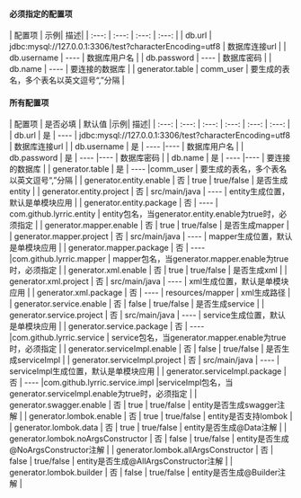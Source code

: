 
#### 必须指定的配置项
| 配置项 | 示例| 描述|
|  :---:  | :---: |  :---:  | :---: |
| db.url |  jdbc&#58;mysql://127.0.0.1:3306/test?characterEncoding=utf8 | 数据库连接url |
| db.username | ---- | 数据库用户名 |
| db.password | ---- | 数据库密码 |
| db.name | ---- | 要连接的数据库 |
| generator.table | comm_user | 要生成的表名，多个表名以英文逗号“,”分隔 |

#### 所有配置项
| 配置项 | 是否必填 | 默认值 |示例| 描述|
|  :---:  | :---: |  :---:  | :---: | :---: | :---: |
| db.url | 是 | ---- |  jdbc&#58;mysql://127.0.0.1:3306/test?characterEncoding=utf8 | 数据库连接url |
| db.username | 是 | ---- |---- | 数据库用户名 |
| db.password | 是 | ---- |---- | 数据库密码 |
| db.name | 是 | ---- |---- | 要连接的数据库 |
| generator.table | 是 | ---- |comm_user | 要生成的表名，多个表名以英文逗号“,”分隔 |
| generator.entity.enable | 否 | true | true/false | 是否生成entity |
| generator.entity.project | 否 | src/main/java | ---- | entity生成位置，默认是单模块应用 |
| generator.entity.package | 否 | ---- | com.github.lyrric.entity | entity包名，当generator.entity.enable为true时，必须指定 |
| generator.mapper.enable | 否 | true | true/false | 是否生成mapper |
| generator.mapper.project | 否 | src/main/java | ---- | mapper生成位置，默认是单模块应用 |
| generator.mapper.package | 否 | ---- |com.github.lyrric.mapper | mapper包名，当generator.mapper.enable为true时，必须指定 |
| generator.xml.enable | 否 | true | true/false | 是否生成xml |
| generator.xml.project | 否 | src/main/java | ---- | xml生成位置，默认是单模块应用 |
| generator.xml.package | 否 | ---- | resources/mapper | xml生成路径 |
| generator.service.enable | 否 | false | true/false | 是否生成service |
| generator.service.project | 否 | src/main/java | ---- | service生成位置，默认是单模块应用 |
| generator.service.package | 否 | ---- |com.github.lyrric.service | service包名，当generator.mapper.enable为true时，必须指定 |
| generator.serviceImpl.enable | 否 | false | true/false | 是否生成serviceImpl |
| generator.serviceImpl.project | 否 | src/main/java | ---- | serviceImpl生成位置，默认是单模块应用 |
| generator.serviceImpl.package | 否 | ---- |com.github.lyrric.service.impl |serviceImpl包名，当generator.serviceImpl.enable为true时，必须指定 |
| generator.swagger.enable | 否 | true | true/false | entity是否生成swagger注解 |
| generator.lombok.enable | 否 | true | true/false | entity是否支持lombok |
| generator.lombok.data | 否 | true | true/false | entity是否生成&#64;Data注解 |
| generator.lombok.noArgsConstructor | 否 | false | true/false | entity是否生成&#64;NoArgsConstructor注解 |
| generator.lombok.allArgsConstructor | 否 | false | true/false | entity是否生成&#64;AllArgsConstructor注解 |
| generator.lombok.builder | 否 | false | true/false | entity是否生成&#64;Builder注解 |




